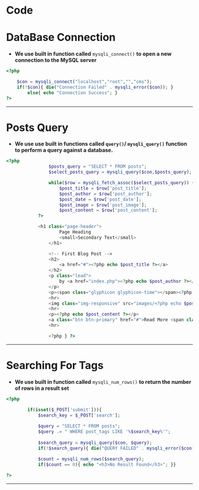 # Code

# DataBase Connection

- **We use built in function called** `mysqli_connect()` **to open a new connection to the MySQL server**

```php
<?php

    $con = mysqli_connect("localhost","root","","cms");
    if(!$con){ die("Connection Failed" . mysqli_error($con)); }
		else{ echo "Connection Success"; }
?>
```

---

# Posts Query

- **We use use built in functions called `query()`/ `mysqli_query()` function to perform a query against a database.**

```php
<?php
                $posts_query = "SELECT * FROM posts";
                $select_posts_query = mysqli_query($con,$posts_query);

                while($row = mysqli_fetch_assoc($select_posts_query)) {
                    $post_title = $row['post_title'];
                    $post_author = $row['post_author'];
                    $post_date = $row['post_date'];
                    $post_image = $row['post_image'];
                    $post_content = $row['post_content'];
            ?>

            <h1 class="page-header">
                    Page Heading
                    <small>Secondary Text</small>
                </h1>

                <!-- First Blog Post -->
                <h2>
                    <a href="#"><?php echo $post_title ?></a>
                </h2>
                <p class="lead">
                    by <a href="index.php"><?php echo $post_author ?></a>
                </p>
                <p><span class="glyphicon glyphicon-time"></span><?php echo $post_date ?></p>
                <hr>
                <img class="img-responsive" src="images/<?php echo $post_image; ?>" alt="">
                <hr>
                <p><?php echo $post_content ?></p>
                <a class="btn btn-primary" href="#">Read More <span class="glyphicon glyphicon-chevron-right"></span></a>
                <hr>

                <?php } ?>
```

---

# Searching For Tags

- **We use built in function called** `mysqli_num_rows()` **to return the number of rows in a result set**

```php
<?php

        if(isset($_POST['submit'])){
            $search_key = $_POST['search'];
            
            $query = "SELECT * FROM posts";
            $query .= " WHERE post_tags LIKE '%$search_key%'";
            
            $search_query = mysqli_query($con, $query);
            if(!$search_query){ die("QUERY FAILED" . mysqli_error($con)); }

            $count = mysqli_num_rows($search_query);
            if($count == 0){ echo "<h3>No Result Found</h3>"; }}
    
?>
```
---

